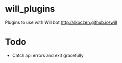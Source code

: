will_plugins
=====

Plugins to use with Will bot
http://skoczen.github.io/will

Todo
====

- Catch api errors and exit gracefully
